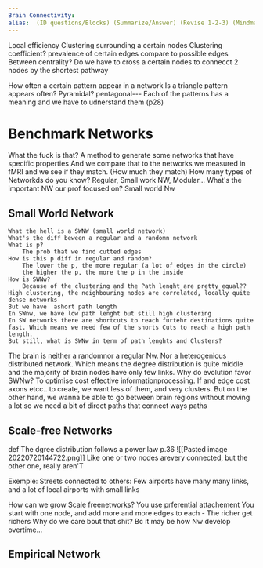 ```yaml
---
Brain Connectivity: 
alias:  (ID questions/Blocks) (Summarize/Answer) (Revise 1-2-3) (Mindmap) 
---
```


Local efficiency
	Clustering surrounding a certain nodes
Clustering coefficient?
	prevalence of certain edges compare to possible edges
Between centrality?
	Do we have to cross a certain nodes to connecct 2 nodes by the shortest pathway


How often a certain pattern appear in a network
	Is a triangle pattern appears often? Pyramidal? pentagonal---
	Each of the patterns has a meaning and we have to udnerstand them (p28)

# Benchmark Networks
What the fuck is that?
	A method to generate some networks that have specific properties
	And we compare that to the networks we measured in fMRI 
	and we see if they match. (How much they match)
How many types of Networkds do you know?
	Regular, Small work NW, Modular...
What's the important NW our prof focused on?
	Small world Nw
## Small World Network
	What the hell is a SWNW (small world network)
	What's the diff beween a regular and a randomn network
	What is p?
		The prob that we find cutted edges
	How is this p diff in regular and random?
		The lower the p, the more regular (a lot of edges in the circle)
		the higher the p, the more the p in the inside
	How is SWNw?
		Because of the clustering and the Path lenght are pretty equal??
	High clustering, the neighbouring nodes are correlated, locally quite dense networks
	But we have  ashort path length
	In SWnw, we have low path lenght but still high clustering
	In SW networks there are shortcuts to reach furtehr destinations quite fast. Which means we need few of the shorts Cuts to reach a high path length.
	But still, what is SWNw in term of path lenghts and Clusters? 
The brain is neither a randomnor a regular Nw. Nor a heterogenious distributed network. Which means the degree distribution is quite middle and the majority of brain nodes have only few links. 
Why do evolution favor SWNw?
	To optimise cost effective informationprocessing. 
	If and edge cost axons etcc.. to create, we want less of them, and very clusters. But on the other hand, we wanna be able to go between brain regions without moving a lot so we need a bit of direct paths that connect ways paths

## Scale-free Networks
def
	The dgree distribution follows a power law p.36
	![[Pasted image 20220720144722.png]]
Like one or two nodes arevery connected, but the other one, really aren'T

Exemple: Streets connected to others: Few airports have many many links, and a lot of local airports with small links

How can we grow Scale freenetworks?
	You use prferential attachement
	You start with one node, and add more and more edges to each - The richer get richers
Why do we care bout that shit?
	Bc it may be how Nw develop overtime...

## Empirical Network

